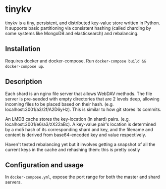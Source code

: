 # tinykv

tinykv is a tiny, persistent, and distributed key-value store written in Python. It supports basic partitioning via consistent hashing (called charding by some systems like MongoDB and elasticsearch) and rebalancing.

## Installation

Requires docker and docker-compose. Run `docker-compose build && docker-compose up`.

## Description

Each shard is an nginx file server that allows WebDAV methods. The file server is pre-seeded with empty directories that are 2 levels deep, allowing incoming files to be placed based on their hash. (e.g. localhost:3001/a3/2f/A2D6yHz). This is similar to how git stores its commits.

An LMDB cache stores the key-location (in shard) pairs. (e.g. localhost:3001/e6/a3/zX22aBc). A key-value pair's location is determined by a md5 hash of its corresponding shard and key, and the filename and content is derived from base64-encoded key and value respectively.

Haven't tested rebalancing yet but it involves getting a snapshot of all the current keys in the cache and rehashing them: this is pretty costly

## Configuration and usage

In `docker-compose.yml`, expose the port range for both the master and shard servers.

